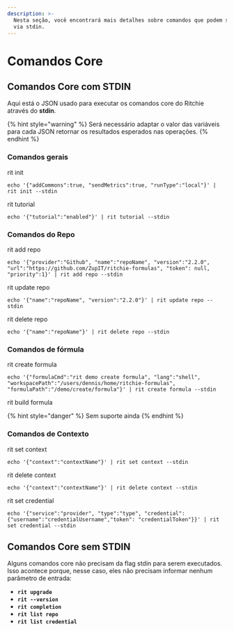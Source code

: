 ```yaml
---
description: >-
  Nesta seção, você encontrará mais detalhes sobre comandos que podem ser usados
  via stdin.
---
```


# Comandos Core

## Comandos Core com STDIN

Aqui está o JSON usado para executar os comandos core do Ritchie através do **stdin**.

{% hint style="warning" %}
Será necessário adaptar o valor das variáveis para cada JSON retornar os resultados esperados nas operações. 
{% endhint %}

### Comandos gerais

rit init

```text
echo '{"addCommons":true, "sendMetrics":true, "runType":"local"}' | rit init --stdin
```

rit tutorial

```text
echo '{"tutorial":"enabled"}' | rit tutorial --stdin
```

### Comandos do Repo

rit add repo

```text
echo '{"provider":"Github", "name":"repoName", "version":"2.2.0", "url":"https://github.com/ZupIT/ritchie-formulas", "token": null, "priority":1}' | rit add repo --stdin
```

rit update repo

```text
echo '{"name":"repoName", "version":"2.2.0"}' | rit update repo --stdin
```

rit delete repo

```text
echo '{"name":"repoName"}' | rit delete repo --stdin
```

### Comandos de fórmula

rit create formula

```text
echo '{"formulaCmd":"rit demo create formula", "lang":"shell", "workspacePath":"/users/dennis/home/ritchie-formulas", "formulaPath":"/demo/create/formula"}' | rit create formula --stdin
```

rit build formula 

{% hint style="danger" %}
Sem suporte ainda
{% endhint %}

### Comandos de Contexto 

rit set context

```text
echo '{"context":"contextName"}' | rit set context --stdin
```

rit delete context

```text
echo '{"context":"contextName"}' | rit delete context --stdin
```

rit set credential

```text
echo '{"service":"provider", "type":"type", "credential": {"username":"credentialUsername","token": "credentialToken"}}' | rit set credential --stdin
```

## Comandos Core sem STDIN

Alguns comandos core não precisam da flag stdin para serem executados. Isso acontece porque, nesse caso, eles não precisam informar nenhum parâmetro de entrada:

* **`rit upgrade`**
* **`rit --version`**
* **`rit completion`**
* **`rit list repo`**
* **`rit list credential`**

